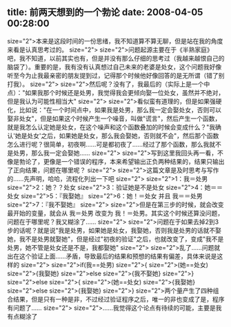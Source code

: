 title: 前两天想到的一个勃论
date: 2008-04-05 00:28:00
---

 size="2">本来是这段时间的一份思绪，我不知道算不算无聊，但是站在我的角度来看是认真思考过的。  size="2">   size="2">问题起源主要在于《半熟家庭》吧，我不知道，以前其实也有，但是并没有那么仔细的思考过（我越来越恨自己的脑袋了）。重要的是，我有没有认真想过自己未来的老婆是处女，这个问题我好像听至今为止我最亲密的朋友提到过，记得那个时候他好像回答的是无所谓（错了别打我）。  size="2">   size="2">然后呢？没有了，我最后的（实际上是一个中点）："如果我那个时候还是处男，我觉得我会更倾向娶一位处女，虽然并不绝对，但是我认为可能性相当大"  size="2">   size="2">看似蛮有道理的，但是如果强硬化，比如说："在一个时间点中，如果我是处男，那么我一定会娶处女，否则可以娶非处女"，但是如果这个时候产生一个噪音，叫做"谎言"，然后产生一个函数，就是我怎么认定她是处女，在这个噪声和这个函数叠加的时候会变成什么？"我确认'她是处女'之后，如果她是处女，那么我会娶她，否则就不会"，然后那个函数怎么进行呢？很简单，初夜啊……可是都初夜了……经过了那个函数，那么我就不是处男，那么我一定会娶她……  size="2">   size="2">写到这里我回头再一看，不像是勃论了，更像是一个错误的程序，本来希望输出正负两种结果的，结果只输出了正向结果，问题在哪里呢？  size="2">   size="2">这篇文章是及时思考与写作的……先声明，哈哈，流程化列出一下吧  size="2">   size="2">1：我＝处男  size="2">2：她？？处女  size="2">3：验证她是不是处女  size="2">4：她＝＝处女  size="2">5：『我娶她』  size="2">6：她！＝处女 并且 我＝＝处男  size="2">7：『我不娶她』  size="2">   size="2">但是在第三步的时候，就会改变最开始的变量，就会从 我＝处男 改变为   我！＝处男。其实这个时候还算没问题，问题在于哪里呢？我又糊涂了……  size="2">   size="2">问题在于如果去掉2到3步的话呢？就是说"我是处男，如果她是处女，我娶她，否则我是处男的话就不娶她，我不是处男就娶她"，但是经过"初夜的验证"之后，也就改变了，变成"我不是处男，她不管是处女还是不是，我都娶她"  size="2">   size="2">乱了……问题就出在这个验证上面……矛盾，导致最后的结果和预想的结果有偏差，具体来说是这样的  size="2">   size="2">if(我==处男)  size="2">{  size="2">(她==处女)  size="2">{我娶她}  size="2">else  size="2">{我不娶她}  size="2">}  size="2">else  size="2">{   size="2">(她==处女)  size="2">{我娶她}  size="2">else  size="2">{我娶她}  size="2">}  size="2">两个量产生了四种组合结果，但是只有一种是非，不过经过验证程序之后，唯一的非也变成了是，程序有问题了……  size="2">   size="2">……我觉得这个论点有待续的可能，主要是我有点糊涂了  
